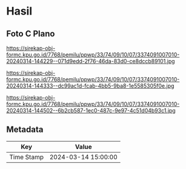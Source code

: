 # Hasil

## Foto C Plano

https://sirekap-obj-formc.kpu.go.id/7768/pemilu/ppwp/33/74/09/10/07/3374091007010-20240314-144229--071d9edd-2f76-46da-83d0-ce8dccb89101.jpg

https://sirekap-obj-formc.kpu.go.id/7768/pemilu/ppwp/33/74/09/10/07/3374091007010-20240314-144333--dc99ac1d-fcab-4bb5-9ba8-1e5585305f0e.jpg

https://sirekap-obj-formc.kpu.go.id/7768/pemilu/ppwp/33/74/09/10/07/3374091007010-20240314-144502--6b2cb587-1ec0-487c-9e97-4c51d04b93c1.jpg


## Metadata

| Key        | Value               |
| ---------- | ------------------- |
| Time Stamp | 2024-03-14 15:00:00 |



